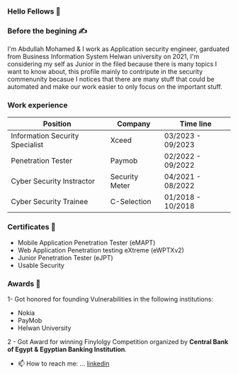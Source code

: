 ### Hello Fellows 👋

### Before the begining ✍️
I'm Abdullah Mohamed & I work as Application security engineer, garduated from Business Information System Helwan university on 2021, I'm considering my self as Junior in the filed because there is many topics I want to know about, this profile mainly to contripute in the security commenunity becasue I notices that there are many stuff that could be automated and make our work easier to only focus on the important stuff.  

### Work experience

| Position                          | Company               | Time line                 |
| --------------------------------- | --------------------  | ------------------------- |
| Information Security Specialist   | Xceed                 | 03/2023 - 09/2023         |
| Penetration Tester                | Paymob                | 02/2022 - 09/2022         |
| Cyber Security Instractor         | Security Meter        | 04/2021 - 08/2022         |
| Cyber Security Trainee            | C-Selection           | 01/2018 - 10/2018         |

### Certificates 📜
- Mobile Application Penetration Tester (eMAPT)
- Web Application Penetration testing eXtreme (eWPTXv2)
- Junior Penetration Tester (eJPT)
- Usable Security

### Awards 🎉
1- Got honored for founding Vulnerabilities in the following institutions:
  - Nokia
  - PayMob  
  - Helwan University

2 - Got Award for winning Finylolgy Competition organized by **Central Bank of Egypt & Egyptian Banking Institution**.


- 📫 How to reach me: ... [linkedin](https://www.linkedin.com/in/abdullah-mohamed-b86384150/)
